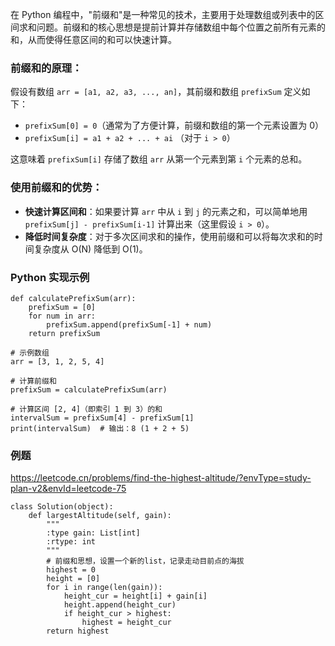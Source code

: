 在 Python 编程中，"前缀和"是一种常见的技术，主要用于处理数组或列表中的区间求和问题。前缀和的核心思想是提前计算并存储数组中每个位置之前所有元素的和，从而使得任意区间的和可以快速计算。

### 前缀和的原理：

假设有数组 `arr = [a1, a2, a3, ..., an]`，其前缀和数组 `prefixSum` 定义如下：

- `prefixSum[0] = 0`（通常为了方便计算，前缀和数组的第一个元素设置为 0）
- `prefixSum[i] = a1 + a2 + ... + ai` （对于 `i > 0`）

这意味着 `prefixSum[i]` 存储了数组 `arr` 从第一个元素到第 `i` 个元素的总和。

### 使用前缀和的优势：

- **快速计算区间和**：如果要计算 `arr` 中从 `i` 到 `j` 的元素之和，可以简单地用 `prefixSum[j] - prefixSum[i-1]` 计算出来（这里假设 `i > 0`）。
- **降低时间复杂度**：对于多次区间求和的操作，使用前缀和可以将每次求和的时间复杂度从 O(N) 降低到 O(1)。

### Python 实现示例

```
def calculatePrefixSum(arr):
    prefixSum = [0]
    for num in arr:
        prefixSum.append(prefixSum[-1] + num)
    return prefixSum

# 示例数组
arr = [3, 1, 2, 5, 4]

# 计算前缀和
prefixSum = calculatePrefixSum(arr)

# 计算区间 [2, 4]（即索引 1 到 3）的和
intervalSum = prefixSum[4] - prefixSum[1]
print(intervalSum)  # 输出：8 (1 + 2 + 5)
```

### 例题
https://leetcode.cn/problems/find-the-highest-altitude/?envType=study-plan-v2&envId=leetcode-75

```
class Solution(object):
    def largestAltitude(self, gain):
        """
        :type gain: List[int]
        :rtype: int
        """
        # 前缀和思想，设置一个新的list，记录走动目前点的海拔
        highest = 0
        height = [0]
        for i in range(len(gain)):
            height_cur = height[i] + gain[i]
            height.append(height_cur)
            if height_cur > highest:
                highest = height_cur
        return highest
```